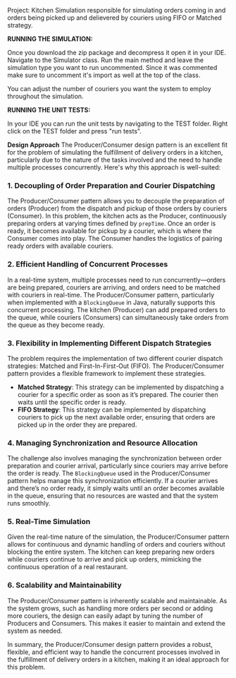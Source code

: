 Project:
Kitchen Simulation responsible for simulating orders coming in and orders being picked up and delievered by couriers using FIFO or Matched strategy.


**RUNNING THE SIMULATION:**

Once you download the zip package and decompress it open it in your IDE. 
Navigate to the Simulator class. Run the main method and leave the 
simulation type you want to run uncommented. Since it was commented
make sure to uncomment it's import as well at the top of the class.

You can adjust the number of couriers you want the system to employ throughout
the simulation. 

**RUNNING THE UNIT TESTS:**

In your IDE you can run the unit tests by navigating to the TEST folder. 
Right click on the TEST folder and press "run tests". 

**Design Approach**
The Producer/Consumer design pattern is an excellent fit for the problem of simulating the fulfillment of delivery orders in a kitchen, particularly due to the nature of the tasks involved and the need to handle multiple processes concurrently. Here's why this approach is well-suited:

### **1. Decoupling of Order Preparation and Courier Dispatching**
The Producer/Consumer pattern allows you to decouple the preparation of orders (Producer) from the dispatch and pickup of those orders by couriers (Consumer). In this problem, the kitchen acts as the Producer, continuously preparing orders at varying times defined by `prepTime`. Once an order is ready, it becomes available for pickup by a courier, which is where the Consumer comes into play. The Consumer handles the logistics of pairing ready orders with available couriers.

### **2. Efficient Handling of Concurrent Processes**
In a real-time system, multiple processes need to run concurrently—orders are being prepared, couriers are arriving, and orders need to be matched with couriers in real-time. The Producer/Consumer pattern, particularly when implemented with a `BlockingQueue` in Java, naturally supports this concurrent processing. The kitchen (Producer) can add prepared orders to the queue, while couriers (Consumers) can simultaneously take orders from the queue as they become ready.

### **3. Flexibility in Implementing Different Dispatch Strategies**
The problem requires the implementation of two different courier dispatch strategies: Matched and First-In-First-Out (FIFO). The Producer/Consumer pattern provides a flexible framework to implement these strategies. 
- **Matched Strategy**: This strategy can be implemented by dispatching a courier for a specific order as soon as it’s prepared. The courier then waits until the specific order is ready.
- **FIFO Strategy**: This strategy can be implemented by dispatching couriers to pick up the next available order, ensuring that orders are picked up in the order they are prepared.

### **4. Managing Synchronization and Resource Allocation**
The challenge also involves managing the synchronization between order preparation and courier arrival, particularly since couriers may arrive before the order is ready. The `BlockingQueue` used in the Producer/Consumer pattern helps manage this synchronization efficiently. If a courier arrives and there’s no order ready, it simply waits until an order becomes available in the queue, ensuring that no resources are wasted and that the system runs smoothly.

### **5. Real-Time Simulation**
Given the real-time nature of the simulation, the Producer/Consumer pattern allows for continuous and dynamic handling of orders and couriers without blocking the entire system. The kitchen can keep preparing new orders while couriers continue to arrive and pick up orders, mimicking the continuous operation of a real restaurant.

### **6. Scalability and Maintainability**
The Producer/Consumer pattern is inherently scalable and maintainable. As the system grows, such as handling more orders per second or adding more couriers, the design can easily adapt by tuning the number of Producers and Consumers. This makes it easier to maintain and extend the system as needed.

In summary, the Producer/Consumer design pattern provides a robust, flexible, and efficient way to handle the concurrent processes involved in the fulfillment of delivery orders in a kitchen, making it an ideal approach for this problem.

